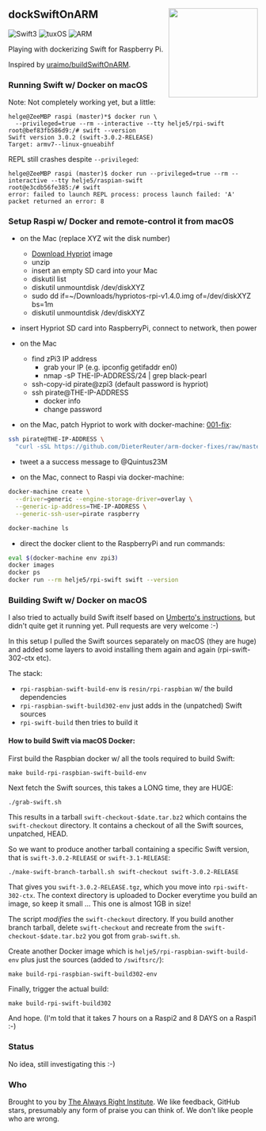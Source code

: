 <h2>dockSwiftOnARM
  <img src="http://zeezide.com/img/rpi-swift.svg?2"
       align="right" width="180" height="180" />
</h2>

![Swift3](https://img.shields.io/badge/swift-3-blue.svg)
![tuxOS](https://img.shields.io/badge/os-tuxOS-green.svg?style=flat)
![ARM](https://img.shields.io/badge/cpu-ARM-red.svg?style=flat)

Playing with dockerizing Swift for Raspberry Pi.

Inspired by
[uraimo/buildSwiftOnARM](https://github.com/uraimo/buildSwiftOnARM).

### Running Swift w/ Docker on macOS

Note: Not completely working yet, but a little:

    helge@ZeeMBP raspi (master)*$ docker run \
      --privileged=true --rm --interactive --tty helje5/rpi-swift 
    root@bef83fb586d9:/# swift --version
    Swift version 3.0.2 (swift-3.0.2-RELEASE)
    Target: armv7--linux-gnueabihf

REPL still crashes despite `--privileged`:

    helge@ZeeMBP raspi (master)$ docker run --privileged=true --rm --interactive --tty helje5/raspian-swift 
    root@e3cdb56fe385:/# swift
    error: failed to launch REPL process: process launch failed: 'A' packet returned an error: 8

### Setup Raspi w/ Docker and remote-control it from macOS

- on the Mac (replace XYZ wit the disk number)
  - [Download Hypriot](https://blog.hypriot.com/downloads/) image
  - unzip
  - insert an empty SD card into your Mac
  - diskutil list
  - diskutil unmountdisk /dev/diskXYZ
  - sudo dd if=~/Downloads/hypriotos-rpi-v1.4.0.img of=/dev/diskXYZ bs=1m
  - diskutil unmountdisk /dev/diskXYZ
- insert Hypriot SD card into RaspberryPi, connect to network, then power
- on the Mac
  - find zPi3 IP address
    - grab your IP (e.g. ipconfig getifaddr en0)
    - nmap -sP THE-IP-ADDRESS/24 | grep black-pearl
  - ssh-copy-id pirate@zpi3 (default password is hypriot)
  - ssh pirate@THE-IP-ADDRESS
    - docker info
    - change password

- on the Mac, patch Hypriot to work with docker-machine: [001-fix](https://github.com/DieterReuter/arm-docker-fixes/tree/master/001-fix-docker-machine-1.8.0-create-for-arm): 

```bash
ssh pirate@THE-IP-ADDRESS \
  "curl -sSL https://github.com/DieterReuter/arm-docker-fixes/raw/master/001-fix-docker-machine-1.8.0-create-for-arm/apply-fix-001.sh | bash"`
```

- tweet a a success message to @Quintus23M

- on the Mac, connect to Raspi via docker-machine:

```bash
docker-machine create \
  --driver=generic --engine-storage-driver=overlay \
  --generic-ip-address=THE-IP-ADDRESS \
  --generic-ssh-user=pirate raspberry

docker-machine ls
```

- direct the docker client to the RaspberryPi and run commands:

```bash
eval $(docker-machine env zpi3)
docker images
docker ps
docker run --rm helje5/rpi-swift swift --version
```

### Building Swift w/ Docker on macOS

I also tried to actually build Swift itself based on 
[Umberto's instructions](https://github.com/uraimo/buildSwiftOnARM),
but didn't quite get it running yet. Pull requests are very welcome :-)

In this setup I pulled the Swift sources separately on macOS (they are huge)
and added some layers to avoid installing them again and again 
(rpi-swift-302-ctx etc).

The stack:

- `rpi-raspbian-swift-build-env` is `resin/rpi-raspbian` w/ the
  build dependencies
- `rpi-raspbian-swift-build302-env` just adds in the (unpatched) Swift sources
- `rpi-swift-build` then tries to build it

#### How to build Swift via macOS Docker:

First build the Raspbian docker w/ all the tools required to build Swift:

    make build-rpi-raspbian-swift-build-env

Next fetch the Swift sources, this takes a LONG time, they are HUGE:

    ./grab-swift.sh

This results in a tarball `swift-checkout-$date.tar.bz2` which contains the
`swift-checkout` directory. It contains a checkout of all the Swift sources,
unpatched, HEAD.

So we want to produce another tarball containing a specific Swift version,
that is `swift-3.0.2-RELEASE` or `swift-3.1-RELEASE`:

    ./make-swift-branch-tarball.sh swift-checkout swift-3.0.2-RELEASE

That gives you `swift-3.0.2-RELEASE.tgz`, which you move into 
`rpi-swift-302-ctx`. The context directory is uploaded to Docker everytime
you build an image, so keep it small ...
This one is almost 1GB in size!

The script *modifies* the `swift-checkout` directory. 
If you build another branch tarball, 
delete `swift-checkout` and recreate from the 
`swift-checkout-$date.tar.bz2` you got from `grab-swift.sh`.

Create another Docker image which is `helje5/rpi-raspbian-swift-build-env`
plus just the sources (added to `/swiftsrc/`):

    make build-rpi-raspbian-swift-build302-env

Finally, trigger the actual build:

    make build-rpi-swift-build302

And hope.
(I'm told that it takes 7 hours on a Raspi2 and 8 DAYS on a Raspi1 :-)


### Status

No idea, still investigating this :-)

### Who

Brought to you by
[The Always Right Institute](http://www.alwaysrightinstitute.com).
We like feedback, GitHub stars,
presumably any form of praise you can think of.
We don't like people who are wrong.
